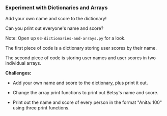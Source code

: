 ### Experiment with Dictionaries and Arrays

Add your own name and score to the dictionary!

Can you print out everyone's name and score?

Note: 
Open up `03-dictionaries-and-arrays.py` for a look.

The first piece of code is a dictionary storing user scores by their name.

The second piece of code is storing user names and user scores in two individual arrays.

**Challenges:**

- Add your own name and score to the dictionary, plus print it out.

- Change the array print functions to print out Betsy's name and score.

- Print out the name and score of every person in the format "Anita: 100" using three print functions.
